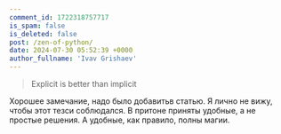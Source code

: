 ```yaml
---
comment_id: 1722318757717
is_spam: false
is_deleted: false
post: /zen-of-python/
date: 2024-07-30 05:52:39 +0000
author_fullname: 'Ivav Grishaev'
---
```


> Explicit is better than implicit

Хорошее замечание, надо было добавитьв статью. Я лично не вижу, чтобы этот тезси соблюдался. В притоне приняты удобные, а не простые решения. А удобные, как правило, полны магии.

